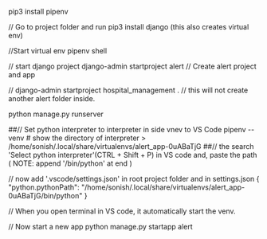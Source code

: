 pip3 install pipenv

// Go to project folder and run
pip3 install django (this also creates virtual env)

//Start virtual env
pipenv shell

// start django project
django-admin startproject alert // Create alert project and app

// django-admin startproject hospital_management . // this will not create another alert folder inside.

python manage.py runserver

##// Set python interpreter to interpreter in side vnev to VS Code
pipenv --venv # show the directory of interpreter > /home/sonish/.local/share/virtualenvs/alert_app-0uABaTjG
##// the  search 'Select python interpreter'(CTRL + Shift + P) in VS code and, paste the path ( NOTE: append '/bin/python' at end )


// now add '.vscode/settings.json' in root project folder
and in settings.json
{
    "python.pythonPath": "/home/sonish/.local/share/virtualenvs/alert_app-0uABaTjG/bin/python"
}

// When you open terminal in VS code, it automatically start the venv.


// Now start a new app
python manage.py startapp alert